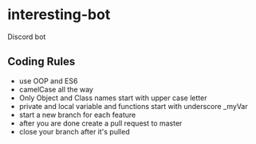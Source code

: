 # interesting-bot
Discord bot

## Coding Rules
- use OOP and ES6
- camelCase all the way
- Only Object and Class names start with upper case letter
- private and local variable and functions start with underscore _myVar
- start a new branch for each feature
- after you are done create a pull request to master
- close your branch after it's pulled
